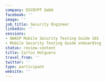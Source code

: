 ```yaml
---
company: ESCRYPT GmbH
facebook: ''
image: ''
job_title: Security Engineer
linkedin: ''
sessions:
- OWASP Mobile Security Testing Guide 101
- Mobile Security Testing Guide onboarding
status: review-content
title: Carlos Holguera
travel_from: ''
twitter: ''
type: participant
website: ''
---
```


<!-- put more details about participant here -->